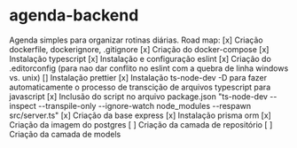 # agenda-backend

Agenda simples para organizar rotinas diárias.
Road map:
    [x]  Criação dockerfile, dockerignore, .gitignore
    [x]  Criação do docker-compose
    [x]  Instalação typescript
    [x] Instalação e configuração eslint
    [x] Criação do .editorconfig (para nao dar conflito no eslint com a quebra de linha windows vs. unix)
    []  Instalação prettier
    [x] Instalação ts-node-dev -D para fazer automaticamente o processo de transcição de arquivos typescript para javascript
    [x] Inclusão do script no arquivo package.json
     "ts-node-dev --inspect --transpile-only --ignore-watch node_modules --respawn src/server.ts"
    [x]  Criação da base express
    [x]  Instalação prisma orm
    [x]  Criação da imagem do postgres
    [ ]  Criação da camada de repositório
    [ ]  Criação da camada de models
    